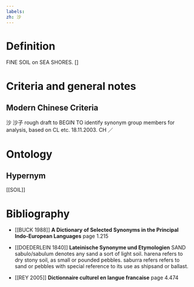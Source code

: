 ```yaml
---
labels: 
zh: 沙
---
```


# Definition
FINE SOIL on SEA SHORES. []
# Criteria and general notes
## Modern Chinese Criteria
沙
沙子
rough draft to BEGIN TO identify synonym group members for analysis, based on CL etc. 18.11.2003. CH ／
# Ontology

## Hypernym
[[SOIL]]
# Bibliography
- [[BUCK 1988]]
**A Dictionary of Selected Synonyms in the Principal Indo-European Languages** page 1.215

- [[DOEDERLEIN 1840]]
**Lateinische Synonyme und Etymologien** 
SAND
sabulo/sabulum denotes any sand a sort of light soil.
harena refers to dry stony soil, as small or pounded pebbles.
saburra refers refers to sand or pebbles with special reference to its use as shipsand or ballast.
- [[REY 2005]]
**Dictionnaire culturel en langue francaise** page 4.474
